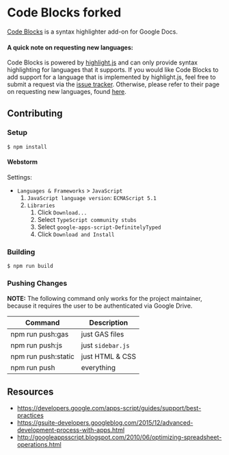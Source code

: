 # Code Blocks forked

[Code Blocks](https://chrome.google.com/webstore/detail/code-blocks/ebieibfdjgmmimpldgengceekpfefmfd) is a syntax highlighter add-on for Google Docs.

#### A quick note on requesting new languages:

Code Blocks is powered by [highlight.js](https://highlightjs.org/) and
can only provide syntax highlighting for languages that it supports. If
you would like Code Blocks to add support for a language that is
implemented by highlight.js, feel free to submit a request via the
[issue tracker](https://github.com/alexwforsythe/code-blocks/issues/new).
Otherwise, please refer to their page on requesting new languages, found
[here](http://highlightjs.readthedocs.io/en/latest/language-requests.html).

## Contributing

### Setup

```
$ npm install
```

#### Webstorm

Settings:

* `Languages & Frameworks` > `JavaScript`
    1. `JavaScript language version`: `ECMAScript 5.1`
    2. `Libraries`
        1. Click `Download...`
        2. Select `TypeScript community stubs`
        3. Select `google-apps-script-DefinitelyTyped`
        4. Click `Download and Install`

### Building

```
$ npm run build
```

### Pushing Changes

**NOTE:** The following command only works for the project maintainer,
because it requires the user to be authenticated via Google Drive.

| Command | Description |
| --- | --- |
| npm run push:gas | just GAS files |
| npm run push:js | just `sidebar.js` |
| npm run push:static | just HTML & CSS |
| npm run push | everything |

## Resources

* https://developers.google.com/apps-script/guides/support/best-practices
* https://gsuite-developers.googleblog.com/2015/12/advanced-development-process-with-apps.html
* http://googleappsscript.blogspot.com/2010/06/optimizing-spreadsheet-operations.html
